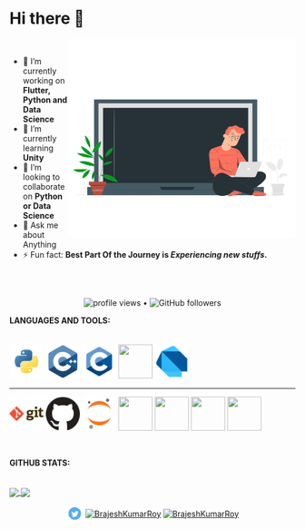 # Hi there 👋
<a target="_blank" rel="noopener noreferrer" href="https://github.com/bkrroy/bkrroy/blob/main/56922-code-typing-concept.gif"><img align="right" height="350" width="400" alt="GIF" src="https://github.com/bkrroy/bkrroy/blob/main/56922-code-typing-concept.gif" data-canonical-src="https://miro.medium.com/max/1360/1*IRGHmiGsa16stedQvIaZfw.gif" style="max-width:100%; "></a>
<br/>

- 🔭 I’m currently working on **Flutter, Python and Data Science**
- 🌱 I’m currently learning **Unity**
- 👯 I’m looking to collaborate on **Python or Data Science**
- 💬 Ask me about Anything
- ⚡ Fun fact: **Best Part Of the Journey is *Experiencing new stuffs*.**

<br/>
<br/>

<p align="center">
  <img src="https://gpvc.arturio.dev/bkrroy" alt="profile views"> •  
  <img alt="GitHub followers" src="https://img.shields.io/github/followers/bkrroy?label=bkrroy&style=social">
</p>

**LANGUAGES AND TOOLS:**  
<br/>
<br/>
<code><img height="60" width="60" src="https://raw.githubusercontent.com/github/explore/80688e429a7d4ef2fca1e82350fe8e3517d3494d/topics/python/python.png"></code>
<code><img height="60" width="60" src="https://raw.githubusercontent.com/github/explore/80688e429a7d4ef2fca1e82350fe8e3517d3494d/topics/cpp/cpp.png"></code>
<code><img height="60" width="60" src="https://raw.githubusercontent.com/github/explore/80688e429a7d4ef2fca1e82350fe8e3517d3494d/topics/c/c.png"></code>
<code><img height="60" width="60" src="https://miro.medium.com/max/1000/1*ilC2Aqp5sZd1wi0CopD1Hw.png"></code>
<code><img height="60" width="60" src="https://raw.githubusercontent.com/github/explore/80688e429a7d4ef2fca1e82350fe8e3517d3494d/topics/dart/dart.png"></code>
***
<code><img height="60" width="60" src="https://raw.githubusercontent.com/github/explore/80688e429a7d4ef2fca1e82350fe8e3517d3494d/topics/git/git.png"></code>
<code><img height="60" width="60" src="https://raw.githubusercontent.com/github/explore/80688e429a7d4ef2fca1e82350fe8e3517d3494d/topics/github-api/github-api.png"></code>
<code><img height="60" width="60" src="https://raw.githubusercontent.com/github/explore/80688e429a7d4ef2fca1e82350fe8e3517d3494d/topics/jupyter-notebook/jupyter-notebook.png"></code>
<code><img height="60" width="60" src="https://avatars.githubusercontent.com/u/1335026?s=200&v=4"></code>
<code><img height="60" width="60" src="https://miro.medium.com/max/600/1*u9Rw2zT1kQl0I0Oa-9vc_g.png"></code>
<code><img height="60" width="60" src="https://2.bp.blogspot.com/-tzm1twY_ENM/XlCRuI0ZkRI/AAAAAAAAOso/BmNOUANXWxwc5vwslNw3WpjrDlgs9PuwQCLcBGAsYHQ/s1600/pasted%2Bimage%2B0.png"></code>
<code><img height="60" width="60" src="https://miro.medium.com/max/800/1*Q5EUk28Xc3iCDoMSkrd1_w.png"></code>

<br/>

**GITHUB STATS:**  
<br/>
<br/>
<a href="https://github.com/bkrroy">
  <img align="center" src="https://github-readme-stats.vercel.app/api?username=bkrroy&show_icons=true&hide_border=false&title_color=ffffff&amp&icon_color=bb2acf&amp&text_color=daf7dc&amp&bg_color=191919"/>
</a>
<a href="https://github.com/bkrroy">
  <img align="center" height="195px" src="https://github-readme-stats.vercel.app/api/top-langs/?username=bkrroy&theme=dark&hide_langs_below=0" />
</a>

<p align="center">
<a href="https://twitter.com/bkroy07" target="blank"><img align="center" src="https://github.com/bkrroy/bkrroy/blob/main/69061-twitter-subtle.gif" alt="bkroy07" height="30" width="30" /></a>
<a href="https://www.linkedin.com/in/brajesh-kumar-roy-925b2119b/" target="blank"><img align="center" src="https://cdn.jsdelivr.net/npm/simple-icons@3.0.1/icons/linkedin.svg" alt="BrajeshKumarRoy" height="30" width="30" /></a>
<a href="https://www.instagram.com/bkrroy/" target="blank"><img align="center" src="https://raw.githubusercontent.com/simple-icons/simple-icons/ce43d3ebeab3b20dae0af98d81bc83e03efad299/icons/instagram.svg" alt="BrajeshKumarRoy" height="30" width="30" /></a>
</p>
